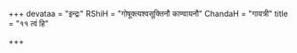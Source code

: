 +++
devataa = "इन्द्रः"
RShiH = "गोषूक्त्यश्वसूक्तिनौ काण्वायनौ"
ChandaH = "गायत्री"
title = "११ त्वं हि"

+++
